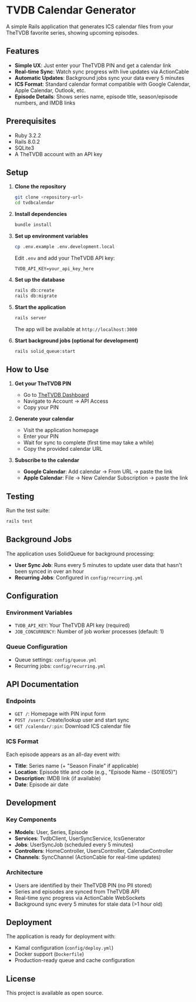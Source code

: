 # TVDB Calendar Generator

A simple Rails application that generates ICS calendar files from your TheTVDB favorite series, showing upcoming episodes.

## Features

- **Simple UX**: Just enter your TheTVDB PIN and get a calendar link
- **Real-time Sync**: Watch sync progress with live updates via ActionCable
- **Automatic Updates**: Background jobs sync your data every 5 minutes
- **ICS Format**: Standard calendar format compatible with Google Calendar, Apple Calendar, Outlook, etc.
- **Episode Details**: Shows series name, episode title, season/episode numbers, and IMDB links

## Prerequisites

- Ruby 3.2.2
- Rails 8.0.2
- SQLite3
- A TheTVDB account with an API key

## Setup

1. **Clone the repository**
   ```bash
   git clone <repository-url>
   cd tvdbcalendar
   ```

2. **Install dependencies**
   ```bash
   bundle install
   ```

3. **Set up environment variables**
   ```bash
   cp .env.example .env.development.local
   ```
   
   Edit `.env` and add your TheTVDB API key:
   ```
   TVDB_API_KEY=your_api_key_here
   ```

4. **Set up the database**
   ```bash
   rails db:create
   rails db:migrate
   ```

5. **Start the application**
   ```bash
   rails server
   ```

   The app will be available at `http://localhost:3000`

6. **Start background jobs (optional for development)**
   ```bash
   rails solid_queue:start
   ```

## How to Use

1. **Get your TheTVDB PIN**
   - Go to [TheTVDB Dashboard](https://thetvdb.com/dashboard)
   - Navigate to Account → API Access
   - Copy your PIN

2. **Generate your calendar**
   - Visit the application homepage
   - Enter your PIN
   - Wait for sync to complete (first time may take a while)
   - Copy the provided calendar URL

3. **Subscribe to the calendar**
   - **Google Calendar**: Add calendar → From URL → paste the link
   - **Apple Calendar**: File → New Calendar Subscription → paste the link

## Testing

Run the test suite:
```bash
rails test
```

## Background Jobs

The application uses SolidQueue for background processing:
- **User Sync Job**: Runs every 5 minutes to update user data that hasn't been synced in over an hour
- **Recurring Jobs**: Configured in `config/recurring.yml`

## Configuration

### Environment Variables
- `TVDB_API_KEY`: Your TheTVDB API key (required)
- `JOB_CONCURRENCY`: Number of job worker processes (default: 1)

### Queue Configuration
- Queue settings: `config/queue.yml`
- Recurring jobs: `config/recurring.yml`

## API Documentation

### Endpoints
- `GET /`: Homepage with PIN input form
- `POST /users`: Create/lookup user and start sync
- `GET /calendar/:pin`: Download ICS calendar file

### ICS Format
Each episode appears as an all-day event with:
- **Title**: Series name (+ "Season Finale" if applicable)
- **Location**: Episode title and code (e.g., "Episode Name - (S01E05)")
- **Description**: IMDB link (if available)
- **Date**: Episode air date

## Development

### Key Components
- **Models**: User, Series, Episode
- **Services**: TvdbClient, UserSyncService, IcsGenerator
- **Jobs**: UserSyncJob (scheduled every 5 minutes)
- **Controllers**: HomeController, UsersController, CalendarController
- **Channels**: SyncChannel (ActionCable for real-time updates)

### Architecture
- Users are identified by their TheTVDB PIN (no PII stored)
- Series and episodes are synced from TheTVDB API
- Real-time sync progress via ActionCable WebSockets
- Background sync every 5 minutes for stale data (>1 hour old)

## Deployment

The application is ready for deployment with:
- Kamal configuration (`config/deploy.yml`)
- Docker support (`Dockerfile`)
- Production-ready queue and cache configuration

## License

This project is available as open source.
